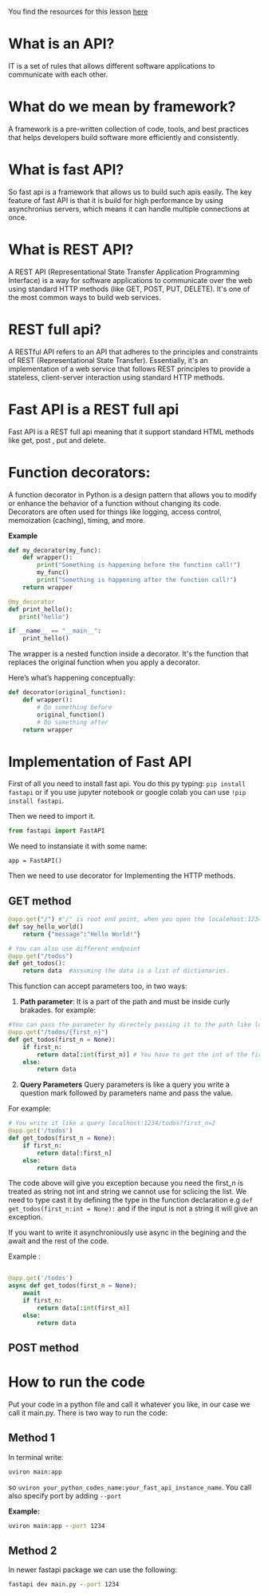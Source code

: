 You find the resources for this lesson [here](https://www.youtube.com/watch?v=rvFsGRvj9jo)

# What is an API?
IT is a set of rules that allows different software applications to communicate with each other.

# What do we mean by framework? 
A framework is a pre-written collection of code, tools, and best practices that helps developers build software more efficiently and consistently.

# What is fast API?
So fast api is a framework that allows us to build such apis easily. The key feature of fast API is that it is build for high performance by using asynchronius servers, which means it can handle multiple connections at once. 

# What is REST API?
A REST API (Representational State Transfer Application Programming Interface) is a way for software applications to communicate over the web using standard HTTP methods (like GET, POST, PUT, DELETE). It's one of the most common ways to build web services. 

# REST full api? 
A RESTful API refers to an API that adheres to the principles and constraints of REST (Representational State Transfer). Essentially, it's an implementation of a web service that follows REST principles to provide a stateless, client-server interaction using standard HTTP methods.

# Fast API is a REST full api
Fast API is a REST full api meaning that it support standard HTML methods like get, post , put and delete.

# Function decorators: 
A function decorator in Python is a design pattern that allows you to modify or enhance the behavior of a function without changing its code. Decorators are often used for things like logging, access control, memoization (caching), timing, and more.

**Example**

```python 
def my_decorator(my_func):
    def wrapper(): 
        print("Something is happening before the function call!")
        my_func()
        print("Something is happening after the function call!")
    return wrapper

@my_decorator
def print_hello():
   print("hello") 

if __name__ == "__main__":
    print_hello()

```
The wrapper is a nested function inside a decorator. It's the function that replaces the original function when you apply a decorator.

Here’s what’s happening conceptually:

```py
def decorator(original_function):
    def wrapper():
        # Do something before
        original_function()
        # Do something after
    return wrapper
```

# Implementation of Fast API
First of all you need to install fast api. You do this py typing: 
`pip install fastapi` or if you use jupyter notebook or google colab you can use `!pip install fastapi`. 



Then we need to import it. 
```python
from fastapi import FastAPI
```
We need to instansiate it with some name: 
```
app = FastAPI()
```

Then we need to use decorator for Implementing the HTTP methods. 

## GET method
```py
@app.get("/") #"/" is root end point, when you open the localehost:1234 it will go to this end point
def say_hello_world()
    return {"message":"Hello World!"}

# You can also use different endpoint
@app.get("/todos")
def get_todos():
    return data  #assuming the data is a list of dictionaries.
``` 
This function can accept parameters too, in two ways: 
1. **Path parameter**: It is a part of the path and must be inside curly brakades.
for example:

```py
#You can pass the parameter by directely passing it to the path like localhost:1234/todos/2
@app.get("/todos/{first_n}")
def get_todos(first_n = None):
    if first_n:
        return data[:int(first_n)] # You have to get the int of the first_n because the object that is recieves in the function is not int.
    else:
        return data
``` 

2. **Query Parameters** Query parameters is like a query you write a question mark followed by parameters name and pass the value. 

For example: 

```py
# You write it like a query localhost:1234/todos?first_n=2
@app.get('/todos')
def get_todos(first_n = None):
    if first_n:
        return data[:first_n]
    else:
        return data
``` 
The code above will give you exception because you need  the first_n is treated as string not int and string we cannot use for sclicing the list. We need to type cast it by defining the type in the function declaration e.g `def get_todos(first_n:int = None):` and if the input is not a string it will give an exception.




If you want to write it asynchroniously use async in the begining and the await and the rest of the code. 

Example : 
```py

@app.get('/todos')
async def get_todos(first_n = None):
    await 
    if first_n:
        return data[:int(first_n)]
    else:
        return data
``` 

## POST method




# How to run the code
Put your code in a python file and call it whatever you like, in our case we call it main.py.
There is two way to run the code: 
## Method 1

In terminal write: 
```cmd
uviron main:app
```
so `uviron your_python_codes_name:your_fast_api_instance_name`. 
You call also specify port by adding `--port`

**Example:**
```cmd
uviron main:app --port 1234
```


## Method 2
In newer fastapi package we can use the following: 

```cmd
fastapi dev main.py --port 1234
```
